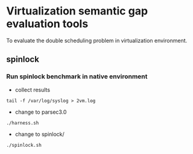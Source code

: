 # Virtualization semantic gap evaluation tools
To evaluate the double scheduling problem in virtualization environment.

## spinlock
### Run spinlock benchmark in native environment
- collect results
```
tail -f /var/log/syslog > 2vm.log
```
- change to parsec3.0
```
./harness.sh
```
- change to spinlock/
```
./spinlock.sh
```





